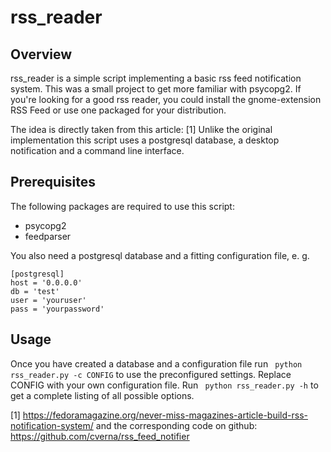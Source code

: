 rss\_reader
===========

## Overview

rss\_reader is a simple script implementing a basic rss feed notification
system. This was a small project to get more familiar with psycopg2.
If you're looking for a good rss reader, you could install the
gnome-extension RSS Feed or use one packaged for your distribution.

The idea is directly taken from this article: [1]
Unlike the original implementation this script uses a postgresql database,
a desktop notification and a command line interface.

## Prerequisites

The following packages are required to use this script:

* psycopg2
* feedparser

You also need a postgresql database and a fitting configuration file, e. g.

``` 
[postgresql]
host = '0.0.0.0'
db = 'test'
user = 'youruser'
pass = 'yourpassword'
```

## Usage

Once you have created a database and a configuration file 
run 
``` python rss_reader.py -c CONFIG```
to use the preconfigured settings. Replace CONFIG with your own configuration
file.
Run
``` python rss_reader.py -h```
to get a complete listing of all possible options.

[1] https://fedoramagazine.org/never-miss-magazines-article-build-rss-notification-system/
and the corresponding code on github:
https://github.com/cverna/rss_feed_notifier


